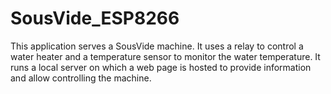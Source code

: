 # SousVide_ESP8266
This application serves a SousVide machine. It uses a relay to control a water heater and a temperature sensor to monitor the water temperature. It runs a local server on which a web page is hosted to provide information and allow controlling the machine.
